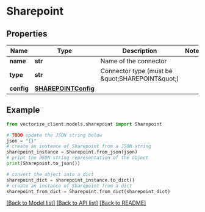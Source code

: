 # Sharepoint


## Properties

Name | Type | Description | Notes
------------ | ------------- | ------------- | -------------
**name** | **str** | Name of the connector | 
**type** | **str** | Connector type (must be \&quot;SHAREPOINT\&quot;) | 
**config** | [**SHAREPOINTConfig**](SHAREPOINTConfig.md) |  | 

## Example

```python
from vectorize_client.models.sharepoint import Sharepoint

# TODO update the JSON string below
json = "{}"
# create an instance of Sharepoint from a JSON string
sharepoint_instance = Sharepoint.from_json(json)
# print the JSON string representation of the object
print(Sharepoint.to_json())

# convert the object into a dict
sharepoint_dict = sharepoint_instance.to_dict()
# create an instance of Sharepoint from a dict
sharepoint_from_dict = Sharepoint.from_dict(sharepoint_dict)
```
[[Back to Model list]](../README.md#documentation-for-models) [[Back to API list]](../README.md#documentation-for-api-endpoints) [[Back to README]](../README.md)


